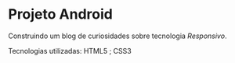 # Projeto Android

Construindo um blog de curiosidades sobre tecnologia *Responsivo*.

Tecnologias utilizadas: HTML5 ; CSS3
